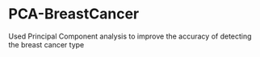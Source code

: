 # PCA-BreastCancer
Used Principal Component analysis to improve the accuracy of detecting the breast cancer type
